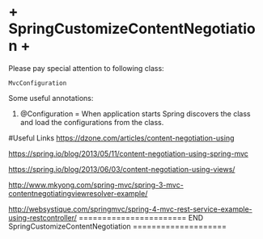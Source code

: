 # + SpringCustomizeContentNegotiation +

Please pay special attention to following class:

    MvcConfiguration
    
Some useful annotations: 

1. @Configuration = When application starts Spring discovers the class and load the configurations from the class.   



#Useful Links
https://dzone.com/articles/content-negotiation-using

https://spring.io/blog/2013/05/11/content-negotiation-using-spring-mvc

https://spring.io/blog/2013/06/03/content-negotiation-using-views/

http://www.mkyong.com/spring-mvc/spring-3-mvc-contentnegotiatingviewresolver-example/

http://websystique.com/springmvc/spring-4-mvc-rest-service-example-using-restcontroller/
=======================  END SpringCustomizeContentNegotiation    ====================
